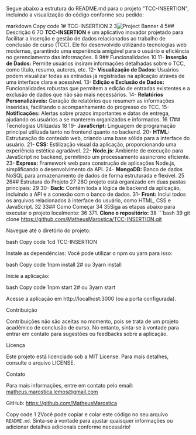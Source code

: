 Segue abaixo a estrutura do README.md para o projeto "TCC-INSERTION", incluindo a visualização do código conforme seu pedido:

markdown
Copy code
1# TCC-INSERTION
2
3![Project Banner](https://placeholder.com/wp-content/uploads/2018/10/placeholder.com-logo1.png)
4
5## Descrição
6
7O **TCC-INSERTION** é um aplicativo inovador projetado para facilitar a inserção e gestão de dados relacionados ao trabalho de conclusão de curso (TCC). Ele foi desenvolvido utilizando tecnologias web modernas, garantindo uma experiência amigável para o usuário e eficiência no gerenciamento das informações.
8
9## Funcionalidades
10
11- **Inserção de Dados:** Permite usuários insiram informações detalhadas sobre o TCC, como título, resumo, autores, etc.
12- **Visualização de Dados:** Usuários podem visualizar todas as entradas já registradas na aplicação através de uma interface clara e acessível.
13- **Edição e Exclusão de Dados:** Funcionalidades robustas que permitem a edição de entradas existentes e a exclusão de dados que não são mais necessários.
14- **Relatórios Personalizáveis:** Geração de relatórios que resumem as informações inseridas, facilitando o acompanhamento do progresso do TCC.
15- **Notificações:** Alertas sobre prazos importantes e datas de entrega, ajudando os usuários a se manterem organizados e informados.
16
17## Tecnologias Utilizadas
18
19- **JavaScript:** Linguagem de programação principal utilizada tanto no frontend quanto no backend.
20- **HTML:** Estruturação do conteúdo web, criando uma base sólida para a interface do usuário.
21- **CSS:** Estilização visual da aplicação, proporcionando uma experiência estética agradável.
22- **Node.js:** Ambiente de execução para JavaScript no backend, permitindo um processamento assíncrono eficiente.
23- **Express:** Framework web para construção de aplicações Node.js, simplificando o desenvolvimento da API.
24- **MongoDB:** Banco de dados NoSQL para armazenamento de dados de forma estruturada e flexível.
25
26## Estrutura do Projeto
27
28O projeto está organizado em duas pastas principais:
29
30- **Back:** Contém toda a lógica de backend da aplicação, incluindo a API e a conexão com o banco de dados.
31- **Front:** Inclui todos os arquivos relacionados à interface do usuário, como HTML, CSS e JavaScript.
32
33## Como Começar
34
35Siga as etapas abaixo para executar o projeto localmente:
36
371. **Clone o repositório:**
38   ```bash
39   git clone https://github.com/MatheusMarostica/TCC-INSERTION.git

Navegue até o diretório do projeto:

bash
Copy code
1cd TCC-INSERTION

Instale as dependências: Você pode utilizar o npm ou yarn para isso:

bash
Copy code
1npm install
2# ou
3yarn install

Inicie a aplicação:

bash
Copy code
1npm start
2# ou
3yarn start

Acesse a aplicação em http://localhost:3000 (ou a porta configurada).

Contribuição

Contribuições não são aceitas no momento, pois se trata de um projeto acadêmico de conclusão de curso. No entanto, sinta-se à vontade para entrar em contato para sugestões ou feedbacks sobre a aplicação.

Licença

Este projeto está licenciado sob a MIT License. Para mais detalhes, consulte o arquivo LICENSE.

Contato

Para mais informações, entre em contato pelo email: matheus.marostica.lemos@gmail.com

GitHub: https://github.com/MatheusMarostica

Copy code
1
2Você pode copiar e colar este código no seu arquivo `README.md`. Sinta-se à vontade para ajustar quaisquer informações ou adicionar detalhes adicionais conforme necessário!
